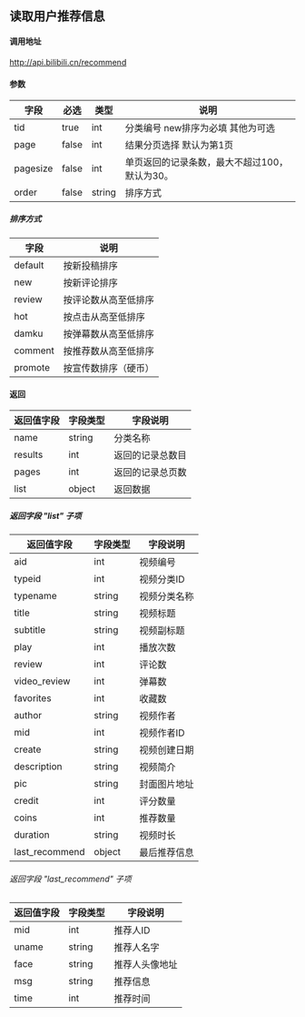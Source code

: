 ## 读取用户推荐信息

#### 调用地址

http://api.bilibili.cn/recommend

#### 参数

|字段|必选|类型|说明|
|----|----|----|----|
|tid|true|int|分类编号 new排序为必填 其他为可选|
|page|false|int|结果分页选择 默认为第1页|
|pagesize|false|int|单页返回的记录条数，最大不超过100，默认为30。|
|order|false|string|排序方式|

##### 排序方式

|字段|说明|
|----|----|
|default|按新投稿排序|
|new|按新评论排序|
|review|按评论数从高至低排序|
|hot|按点击从高至低排序|
|damku|按弹幕数从高至低排序|
|comment|按推荐数从高至低排序|
|promote|按宣传数排序（硬币）|

#### 返回

|返回值字段|字段类型|字段说明|
|----------|--------|--------|
|name|string|分类名称|
|results|int|返回的记录总数目|
|pages|int|返回的记录总页数|
|list|object|返回数据|

##### 返回字段 "list" 子项

|返回值字段|字段类型|字段说明|
|----------|--------|--------|
|aid|int|视频编号|
|typeid|int|视频分类ID|
|typename|string|视频分类名称|
|title|string|视频标题|
|subtitle|string|视频副标题|
|play|int|播放次数|
|review|int|评论数|
|video_review|int|弹幕数|
|favorites|int|收藏数|
|author|string|视频作者|
|mid|int|视频作者ID|
|create|string|视频创建日期|
|description|string|视频简介|
|pic|string|封面图片地址|
|credit|int|评分数量|
|coins|int|推荐数量|
|duration|string|视频时长|
|last_recommend|object|最后推荐信息|

###### 返回字段 "last_recommend" 子项

|返回值字段|字段类型|字段说明|
|----------|--------|--------|
|mid|int|推荐人ID|
|uname|string|推荐人名字|
|face|string|推荐人头像地址|
|msg|string|推荐信息|
|time|int|推荐时间|
